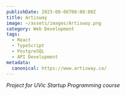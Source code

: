 ```yaml
---
publishDate: 2023-08-06T00:00:00Z
title: Artisway
image: ~/assets/images/Artisway.png
category: Web Development
tags:
  - React
  - TypeScript
  - PostgreSQL
  - API Development
metadata:
  canonical: https://www.artisway.ca/
---
```


*Project for UVic Startup Programming course*

